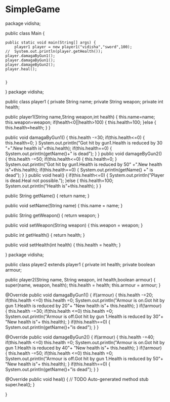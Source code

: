 # SimpleGame
package vidisha;

public class Main {

	public static void main(String[] args) {
		player1 player = new player1("vidisha","sword",100);
	//	System.out.println(player.getHealth());
	player.damagaByGun1();
	player.damagaByGun1();
    player.damageByGun2();
	player.heal();
		
		
	}

}
package vidisha;

public class player1 {
private String name;
private String weapon;
private  int health;

public player1(String name,String weapon,int health) {
	this.name=name;
	this.weapon=weapon;
	if(health<0||health>100) {
		this.health=100;
	}else {
	this.health=health;
	}
}

public void damagaByGun1() {
	this.health -=30;
	if(this.health<=0) {
		this.health=0;
	}
	System.out.println("Got hit by gun1.Health is reduced by 30 "+".New health is"+this.health);
	if(this.health==0) {
		System.out.println(getName()+" is dead");
	}
}
public void damageByGun2() {
	this.health -=50;
	if(this.health<=0) {
		this.health=0;
	}
	System.out.println("Got hit by gun1.Health is reduced by 50"
			 +".New health is"+this.health);
	if(this.health==0) {
		System.out.println(getName() +" is dead");
}
}
public void heal() {
	if(this.health<=0) {
		System.out.println("Player is dead.Heal not possible.");
	}else {
		this.health=100;
		System.out.println("Health is"+this.health);
	}
}

public String getName() {
	return name;
}

public void setName(String name) {
	this.name = name;
}

public String getWeapon() {
	return weapon;
}

public void setWeapon(String weapon) {
	this.weapon = weapon;
}

public int getHealth() {
	return health;
}

public void setHealth(int health) {
	this.health = health;
}

}
package vidisha;

public class player2 extends player1 {
	private int health;
	private boolean armour;

	
public player2(String name, String weapon, int health,boolean armour) {
		super(name, weapon, health);
		this.health = health;
		this.armour = armour;
	}


@Override
public void damagaByGun1() {
	if(armour) {
		this.health -=20;
		if(this.health <=0) this.health =0;
		System.out.println("Armour is on.Got hit by gun 1.Health is reduced by 20"+
		"New health is"+ this.health);
	}
	if(!armour) {
		this.health -=30;
		if(this.health <=0) this.health =0;
		System.out.println("Armour is off.Got hit by gun 1.Health is reduced by 30"+
		"New health is"+ this.health);
	}
	if(this.health==0) {
		System.out.println(getName()+"is dead");
	}
}


@Override
public void damageByGun2() {
	if(armour) {
		this.health -=40;
		if(this.health <=0) this.health =0;
		System.out.println("Armour is on.Got hit by gun 1.Health is reduced by 40"+
		"New health is"+ this.health);
	}
	if(!armour) {
		this.health -=50;
		if(this.health <=0) this.health =0;
		System.out.println("Armour is off.Got hit by gun 1.Health is reduced by 50"+
		"New health is"+ this.health);
	}
	if(this.health==0) {
		System.out.println(getName()+"is dead");
	}
}


@Override
public void heal() {
	// TODO Auto-generated method stub
	super.heal();
}

}
